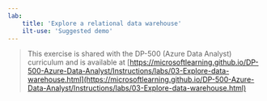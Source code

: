 ```yaml
---
lab:
    title: 'Explore a relational data warehouse'
    ilt-use: 'Suggested demo'
---
```


> This exercise is shared with the DP-500 (Azure Data Analyst) curriculum and is available at [https://microsoftlearning.github.io/DP-500-Azure-Data-Analyst/Instructions/labs/03-Explore-data-warehouse.html](https://microsoftlearning.github.io/DP-500-Azure-Data-Analyst/Instructions/labs/03-Explore-data-warehouse.html)